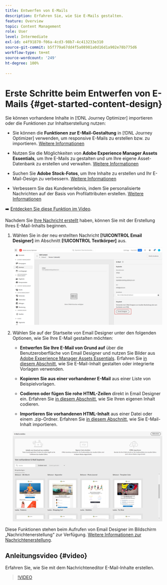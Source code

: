 ```yaml
---
title: Entwerfen von E-Mails
description: Erfahren Sie, wie Sie E-Mails gestalten.
feature: Overview
topic: Content Management
role: User
level: Intermediate
exl-id: e4f91870-f06a-4cd3-98b7-4c413233e310
source-git-commit: b5f779a67dd4f5a08981a0d16d1a902e78b775d6
workflow-type: tm+mt
source-wordcount: '249'
ht-degree: 100%

---
```


# Erste Schritte beim Entwerfen von E-Mails {#get-started-content-design}

Sie können vorhandene Inhalte in [!DNL Journey Optimizer] importieren oder die Funktionen zur Inhaltserstellung nutzen:

* Sie können die **Funktionen zur E-Mail-Gestaltung** in [!DNL Journey Optimizer] verwenden, um responsive E-Mails zu erstellen bzw. zu importieren. [Weitere Informationen](../design/create-email-content.md)

* Nutzen Sie die Möglichkeiten von **Adobe Experience Manager Assets Essentials**, um Ihre E-Mails zu gestalten und um Ihre eigene Asset-Datenbank zu erstellen und verwalten. [Weitere Informationen](../design/assets-essentials.md)

* Suchen Sie **Adobe Stock-Fotos**, um Ihre Inhalte zu erstellen und Ihr E-Mail-Design zu verbessern. [Weitere Informationen](../design/stock.md)

* Verbessern Sie das Kundenerlebnis, indem Sie personalisierte Nachrichten auf der Basis von Profilattributen erstellen. [Weitere Informationen](../personalization/personalize.md)

➡️ [Entdecken Sie diese Funktion im Video](#video).

Nachdem Sie [Ihre Nachricht erstellt](../messages/get-started-content.md) haben, können Sie mit der Erstellung Ihres E-Mail-Inhalts beginnen.

1. Wählen Sie in der neu erstellten Nachricht **[!UICONTROL Email Designer]** im Abschnitt **[!UICONTROL Textkörper]** aus.

   ![](assets/import-html_1.png)

1. Wählen Sie auf der Startseite von Email Designer unter den folgenden Optionen, wie Sie Ihre E-Mail gestalten möchten:

   * **Entwerfen Sie Ihre E-Mail von Grund auf** über die Benutzeroberfläche von Email Designer und nutzen Sie Bilder aus [Adobe Experience Manager Assets Essentials](assets-essentials.md). Erfahren Sie [in diesem Abschnitt](create-email-content.md), wie Sie E-Mail-Inhalt gestalten oder integrierte Vorlagen verwenden.

   * **Kopieren Sie aus einer vorhandener E-Mail** aus einer Liste von Beispielvorlagen.

   * **Codieren oder fügen Sie rohe HTML-Zeilen** direkt in Email Designer ein. Erfahren Sie [in diesem Abschnitt](code-content.md), wie Sie Ihren eigenen Inhalt codieren.

   * **Importieren Sie vorhandenen HTML-Inhalt** aus einer Datei oder einem .zip-Ordner. Erfahren Sie [in diesem Abschnitt](existing-content.md), wie Sie E-Mail-Inhalt importieren.

   ![](assets/email_designer_25.png)

Diese Funktionen stehen beim Aufrufen von Email Designer im Bildschirm „Nachrichtenerstellung“ zur Verfügung. [Weitere Informationen zur Nachrichtenerstellung](../messages/get-started-content.md).


## Anleitungsvideo {#video}

Erfahren Sie, wie Sie mit dem Nachrichteneditor E-Mail-Inhalte erstellen.

>[!VIDEO](https://video.tv.adobe.com/v/334150?quality=12)